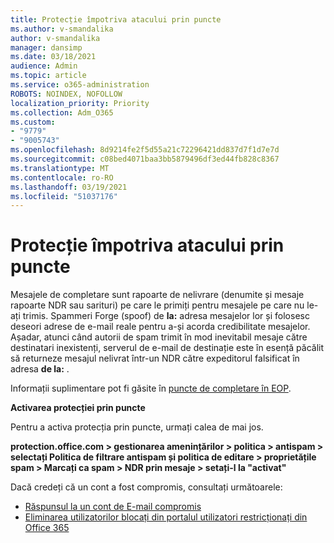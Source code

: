 ```yaml
---
title: Protecție împotriva atacului prin puncte
ms.author: v-smandalika
author: v-smandalika
manager: dansimp
ms.date: 03/18/2021
audience: Admin
ms.topic: article
ms.service: o365-administration
ROBOTS: NOINDEX, NOFOLLOW
localization_priority: Priority
ms.collection: Adm_O365
ms.custom:
- "9779"
- "9005743"
ms.openlocfilehash: 8d9214fe2f5d55a21c72296421dd837d7f1d7e7d
ms.sourcegitcommit: c08bed4071baa3bb5879496df3ed44fb828c8367
ms.translationtype: MT
ms.contentlocale: ro-RO
ms.lasthandoff: 03/19/2021
ms.locfileid: "51037176"
---
```

# <a name="protection-from-backscatter-attack"></a>Protecție împotriva atacului prin puncte

Mesajele de completare sunt rapoarte de nelivrare (denumite și mesaje rapoarte NDR sau sarituri) pe care le primiți pentru mesajele pe care nu le-ați trimis. Spammeri Forge (spoof) de **la:** adresa mesajelor lor și folosesc deseori adrese de e-mail reale pentru a-și acorda credibilitate mesajelor. Așadar, atunci când autorii de spam trimit în mod inevitabil mesaje către destinatari inexistenți, serverul de e-mail de destinație este în esență păcălit să returneze mesajul nelivrat într-un NDR către expeditorul falsificat în adresa **de la:** .

Informații suplimentare pot fi găsite în [puncte de completare în EOP](https://docs.microsoft.com/microsoft-365/security/office-365-security/backscatter-messages-and-eop).

**Activarea protecției prin puncte**

Pentru a activa protecția prin puncte, urmați calea de mai jos.

**protection.office.com > gestionarea amenințărilor > politica > antispam > selectați Politica de filtrare antispam și politica de editare > proprietățile spam > Marcați ca spam > NDR prin mesaje > setați-l la "activat"**

Dacă credeți că un cont a fost compromis, consultați următoarele:

- [Răspunsul la un cont de E-mail compromis](https://docs.microsoft.com/microsoft-365/security/office-365-security/responding-to-a-compromised-email-account)
- [Eliminarea utilizatorilor blocați din portalul utilizatori restricționați din Office 365](https://docs.microsoft.com/microsoft-365/security/office-365-security/removing-user-from-restricted-users-portal-after-spam)



